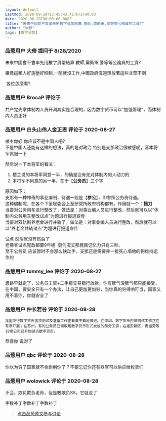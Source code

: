 ```yaml
---
layout: default
Lastmod: 2020-08-28T13:45:43.417672+00:00
date: 2020-08-28T00:00:00.000Z
title: "未來中國會不會率先用數字貨幣結算 教師,黨衛軍,警等等公務員的工資?"
author: "大修"
tags: [數字貨幣]
---
```



### 品葱用户 **大修** 提问于 8/28/2020
    
未來中國會不會率先用數字貨幣結算 教師,黨衛軍,警等等公務員的工資?  
  
畢竟這類人好施壓好控制,一鬧就沒工作,中國政府沒道理放著這些韭菜不割  
  
  
 各位怎麼看?
    
                

### 品葱用户 **BrocaP** 评论于 
        
共产党先拿体制内人员开涮其实是合理的，因为数字货币可以"加强管理"，而体制内人员正好
        
                

### 品葱用户 **白头山伟人金正恩** 评论于 2020-08-27
        
楼主你好 你应该不是中国人吧?  
不是中国人还能有这样的想法，真的是对政治 特别是支那政治很敏感呢，容本将军佩服一下  
  
然后说一下本将军的看法：  

1.  楼主说的本将军同意一半，的确是会有先对体制内的人动刀的
2.  本将军不同意的另一半，在于【**公务员**】三个字

  
原因如下：  
支那有一种神奇的事业编制，待遇一般是【**参公**】，即参照公务员待遇。  
这种编制呢，在各个下至居委会上至研究所政府机构都有，作用就一个：**挡刀**  
当要对公务用车进行整改了，做法是：对事业编人员进行整改，然后就可以以“体制内公务用车整改试点”为题进行报道宣传  
当要对双轨制养老金进行并轨了，做法是：对事业编人员进行整改，然后就可以以“养老金并轨试点”为题进行报道宣传  
  
试点 然后就没有然后了  
老佛爷试点宪政都要9年呢  更何况支那屁民记忆力只有三秒。  
至于公务员 应该暂时不会那么快动手，支那还是需要养一批死心塌地的狗维持运作的
        
                

### 品葱用户 **tommy_lee** 评论于 2020-08-27
        
思路早就定了，公务员工资+二手房交易银行放款。你有脾气没脾气都只能接受，在中国，要安全只有一个办法，让自己更加更加穷，当你真的穷得响叮当，国家又用不着你，你就安全了
        
                

### 品葱用户 **仲长若谷** 评论于 2020-08-28
        
```
我国央行数字货币各项测试及准备工作正有条不紊地推进。在深圳，数字货币内部测试工作正在有序开展；在苏州，有的公务员已领取用数字货币形式发放的部分工资；在雄安新区，麦当劳等19家公司已开始试点数字货币。
```

  
恭喜你 说对了
        
                

### 品葱用户 **qbc** 评论于 2020-08-28
        
你以为穷了国家就不会剥削你了？不要忘记你还有器官可以供应给权贵们
        
                

### 品葱用户 **wolowick** 评论于 2020-08-28
        
不会，欺负欺负老师，但是敢欺负SS，它就没了  
  
字数补丁字数补丁字数补丁
        
                





> [点击品葱原文参与讨论](https://pincong.rocks/question/30331)

